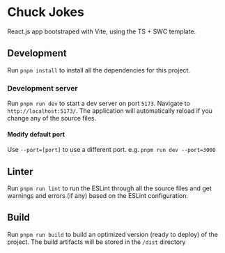 # Chuck Jokes

React.js app bootstraped with Vite, using the TS + SWC template.

## Development

Run `pnpm install` to install all the dependencies for this project.

### Development server
Run `pnpm run dev` to start a dev server on port `5173`. Navigate to `http://localhost:5173/`. The application will automatically reload if you change any of the source files.

#### Modify default port
Use `--port=[port]` to use a different port. e.g. `pnpm run dev --port=3000`

## Linter

Run `pnpm run lint` to run the ESLint through all the source files and get warnings and errors (if any) based on the ESLint configuration.

## Build

Run `pnpm run build` to build an optimized version (ready to deploy) of the project. The build artifacts will be stored in the `/dist` directory